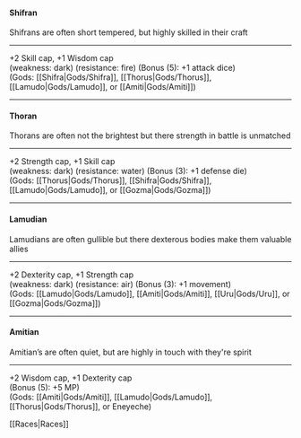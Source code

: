 #### **Shifran**  
Shifrans are often short tempered, but highly skilled in their craft  
 
---

+2 Skill cap, +1 Wisdom cap  
(weakness: dark) (resistance: fire) (Bonus (5): +1 attack dice)  
(Gods: [[Shifra|Gods/Shifra]], [[Thorus|Gods/Thorus]], [[Lamudo|Gods/Lamudo]], or [[Amiti|Gods/Amiti]])
		
---

#### **Thoran**  
Thorans are often not the brightest but there strength in battle is unmatched  

---

+2 Strength cap, +1 Skill cap  
(weakness: dark) (resistance: water) (Bonus (3): +1 defense die)  
(Gods: [[Thorus|Gods/Thorus]], [[Shifra|Gods/Shifra]], [[Lamudo|Gods/Lamudo]], or [[Gozma|Gods/Gozma]])  

---

#### **Lamudian**  
Lamudians are often gullible but there dexterous bodies make them valuable allies 

---

+2 Dexterity cap, +1 Strength cap  
(weakness: dark) (resistance: air) (Bonus (3): +1 movement)  
(Gods: [[Lamudo|Gods/Lamudo]], [[Amiti|Gods/Amiti]], [[Uru|Gods/Uru]], or [[Gozma|Gods/Gozma]])  

---

#### **Amitian**  
Amitian’s are often quiet, but are highly in touch with they're spirit   

---

+2 Wisdom cap, +1 Dexterity cap  
(Bonus (5): +5 MP)  
(Gods: [[Amiti|Gods/Amiti]], [[Lamudo|Gods/Lamudo]], [[Thorus|Gods/Thorus]], or Eneyeche)  

[[Races|Races]]